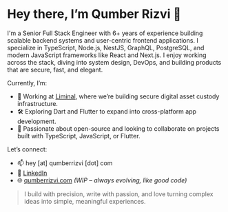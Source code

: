# Hey there, I’m Qumber Rizvi 👋

I'm a Senior Full Stack Engineer with 6+ years of experience building scalable backend systems and user-centric frontend applications. I specialize in TypeScript, Node.js, NestJS, GraphQL, PostgreSQL, and modern JavaScript frameworks like React and Next.js. I enjoy working across the stack, diving into system design, DevOps, and building products that are secure, fast, and elegant.

Currently, I’m:
- 💼 Working at [Liminal](https://liminalcustody.com), where we’re building secure digital asset custody infrastructure.
- 🛠 Exploring Dart and Flutter to expand into cross-platform app development.
- 🧠 Passionate about open-source and looking to collaborate on projects built with TypeScript, JavaScript, or Flutter.

Let’s connect:
- 📫 hey [at] qumberrizvi [dot] com
- 💼 [LinkedIn](https://www.linkedin.com/in/qumberrizvi/)
- 🌐 [qumberrizvi.com](https://qumberrizvi.com) _(WIP – always evolving, like good code)_

> I build with precision, write with passion, and love turning complex ideas into simple, meaningful experiences.

<!---
qumberrizvi/qumberrizvi is a ✨ special ✨ repository because its `README.md` (this file) appears on your GitHub profile.
--->
